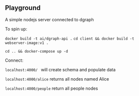 ## Playground

A simple nodejs server connected to dgraph

To spin up:

`docker build -t ai/dgraph-api .`
`cd client && docker build -t webserver-image:v1 .`

`cd .. && docker-compose up -d`

Connect:

`localhost:4000/ ` will create schema and populate data

`localhost:4000/alice` returns all nodes named Alice

`localhost:4000/people` return all people nodes
